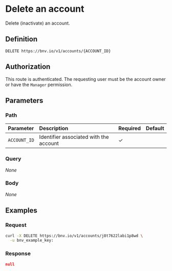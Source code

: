 # Delete an account

Delete (inactivate) an account.


## Definition

```
DELETE https://bnv.io/v1/accounts/{ACCOUNT_ID}
```


## Authorization

This route is authenticated. The requesting user must be the account owner or have the `Manager` permission.


## Parameters

### Path

| Parameter      | Description | Required | Default |
| :------------- | :---------- | :------- | :------ |
| `ACCOUNT_ID`   | Identifier associated with the account | ✓ | |

### Query

*None*

### Body

*None*


## Examples

### Request

```sh
curl -X DELETE https://bnv.io/v1/accounts/j8t7622labi1p8wd \
  -u bnv_example_key:
```

### Response

```json
null
```
